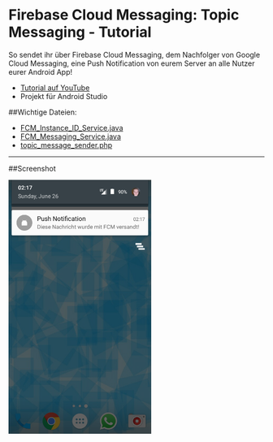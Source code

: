 # Firebase Cloud Messaging: Topic Messaging - Tutorial
So sendet ihr über Firebase Cloud Messaging, dem Nachfolger von Google Cloud Messaging, eine Push Notification von eurem Server an alle Nutzer eurer Android App!

- <a href="https://youtu.be/qVCH35FtoKo" target="_blank" >Tutorial auf YouTube</a>
- Projekt für Android Studio

##Wichtige Dateien: 
- [FCM_Instance_ID_Service.java](/app/src/main/java/de/derandroidpro/fcmtopicmessagingtutorial/FCM_Instance_ID_Service.java)
- [FCM_Messaging_Service.java](/app/src/main/java/de/derandroidpro/fcmtopicmessagingtutorial/FCM_Messaging_Service.java)
- [topic_message_sender.php](/topic_message_sender.php)

---

##Screenshot

<img src="/Screenshot_20160626-021745.png" height="500px" />
